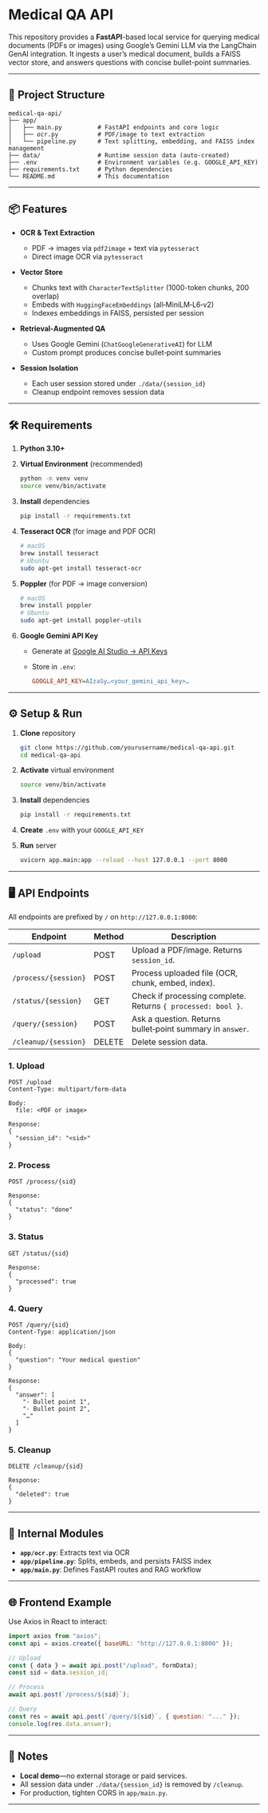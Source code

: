 # Medical QA API

This repository provides a **FastAPI**-based local service for querying medical documents (PDFs or images) using Google’s Gemini LLM via the LangChain GenAI integration. It ingests a user’s medical document, builds a FAISS vector store, and answers questions with concise bullet-point summaries.

---

## 📂 Project Structure

```
medical-qa-api/
├── app/
│   ├── main.py          # FastAPI endpoints and core logic
│   ├── ocr.py           # PDF/image to text extraction
│   └── pipeline.py      # Text splitting, embedding, and FAISS index management
├── data/                # Runtime session data (auto-created)
├── .env                 # Environment variables (e.g. GOOGLE_API_KEY)
├── requirements.txt     # Python dependencies
└── README.md            # This documentation
```

---

## 📦 Features

- **OCR & Text Extraction**

  - PDF → images via `pdf2image` + text via `pytesseract`
  - Direct image OCR via `pytesseract`

- **Vector Store**

  - Chunks text with `CharacterTextSplitter` (1000-token chunks, 200 overlap)
  - Embeds with `HuggingFaceEmbeddings` (all‑MiniLM‑L6‑v2)
  - Indexes embeddings in FAISS, persisted per session

- **Retrieval‑Augmented QA**

  - Uses Google Gemini (`ChatGoogleGenerativeAI`) for LLM
  - Custom prompt produces concise bullet‑point summaries

- **Session Isolation**

  - Each user session stored under `./data/{session_id}`
  - Cleanup endpoint removes session data

---

## 🛠 Requirements

1. **Python 3.10+**
2. **Virtual Environment** (recommended)

   ```bash
   python -m venv venv
   source venv/bin/activate
   ```

3. **Install** dependencies

   ```bash
   pip install -r requirements.txt
   ```

4. **Tesseract OCR** (for image and PDF OCR)

   ```bash
   # macOS
   brew install tesseract
   # Ubuntu
   sudo apt-get install tesseract-ocr
   ```

5. **Poppler** (for PDF → image conversion)

   ```bash
   # macOS
   brew install poppler
   # Ubuntu
   sudo apt-get install poppler-utils
   ```

6. **Google Gemini API Key**

   - Generate at [Google AI Studio → API Keys](https://ai.google.dev/gemini-api/docs/api-key)
   - Store in `.env`:

     ```ini
     GOOGLE_API_KEY=AIzaSy…<your_gemini_api_key>…
     ```

---

## ⚙️ Setup & Run

1. **Clone** repository

   ```bash
   git clone https://github.com/yourusername/medical-qa-api.git
   cd medical-qa-api
   ```

2. **Activate** virtual environment

   ```bash
   source venv/bin/activate
   ```

3. **Install** dependencies

   ```bash
   pip install -r requirements.txt
   ```

4. **Create** `.env` with your `GOOGLE_API_KEY`
5. **Run** server

   ```bash
   uvicorn app.main:app --reload --host 127.0.0.1 --port 8000
   ```

---

## 🖥️ API Endpoints

All endpoints are prefixed by `/` on `http://127.0.0.1:8000`:

| Endpoint             | Method | Description                                                  |
| -------------------- | ------ | ------------------------------------------------------------ |
| `/upload`            | POST   | Upload a PDF/image. Returns `session_id`.                    |
| `/process/{session}` | POST   | Process uploaded file (OCR, chunk, embed, index).            |
| `/status/{session}`  | GET    | Check if processing complete. Returns `{ processed: bool }`. |
| `/query/{session}`   | POST   | Ask a question. Returns bullet‑point summary in `answer`.    |
| `/cleanup/{session}` | DELETE | Delete session data.                                         |

### 1. Upload

```http
POST /upload
Content-Type: multipart/form-data

Body:
  file: <PDF or image>

Response:
{
  "session_id": "<sid>"
}
```

### 2. Process

```http
POST /process/{sid}

Response:
{
  "status": "done"
}
```

### 3. Status

```http
GET /status/{sid}

Response:
{
  "processed": true
}
```

### 4. Query

```http
POST /query/{sid}
Content-Type: application/json

Body:
{
  "question": "Your medical question"
}

Response:
{
  "answer": [
    "- Bullet point 1",
    "- Bullet point 2",
    "…"
  ]
}
```

### 5. Cleanup

```http
DELETE /cleanup/{sid}

Response:
{
  "deleted": true
}
```

---

## 🔧 Internal Modules

- **`app/ocr.py`**: Extracts text via OCR
- **`app/pipeline.py`**: Splits, embeds, and persists FAISS index
- **`app/main.py`**: Defines FastAPI routes and RAG workflow

---

## 🌐 Frontend Example

Use Axios in React to interact:

```js
import axios from "axios";
const api = axios.create({ baseURL: "http://127.0.0.1:8000" });

// Upload
const { data } = await api.post("/upload", formData);
const sid = data.session_id;

// Process
await api.post(`/process/${sid}`);

// Query
const res = await api.post(`/query/${sid}`, { question: "..." });
console.log(res.data.answer);
```

---

## 📝 Notes

- **Local demo**—no external storage or paid services.
- All session data under `./data/{session_id}` is removed by `/cleanup`.
- For production, tighten CORS in `app/main.py`.

---

